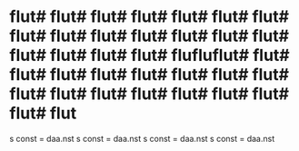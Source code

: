 # flut# flut# flut# flut# flut# flut# flut# flut# flut# flut# flut# flut# flut# flut# flut# flut# flut# flut# flufluflut# flut# flut# flut# flut# flut# flut# flut# flut# flut# flut# flut# flut# flut# flut# flut# flut# flut
s const 
= daa.nst 
s const 
= daa.nst 
s const 
= daa.nst 
s const 
= daa.nst 

